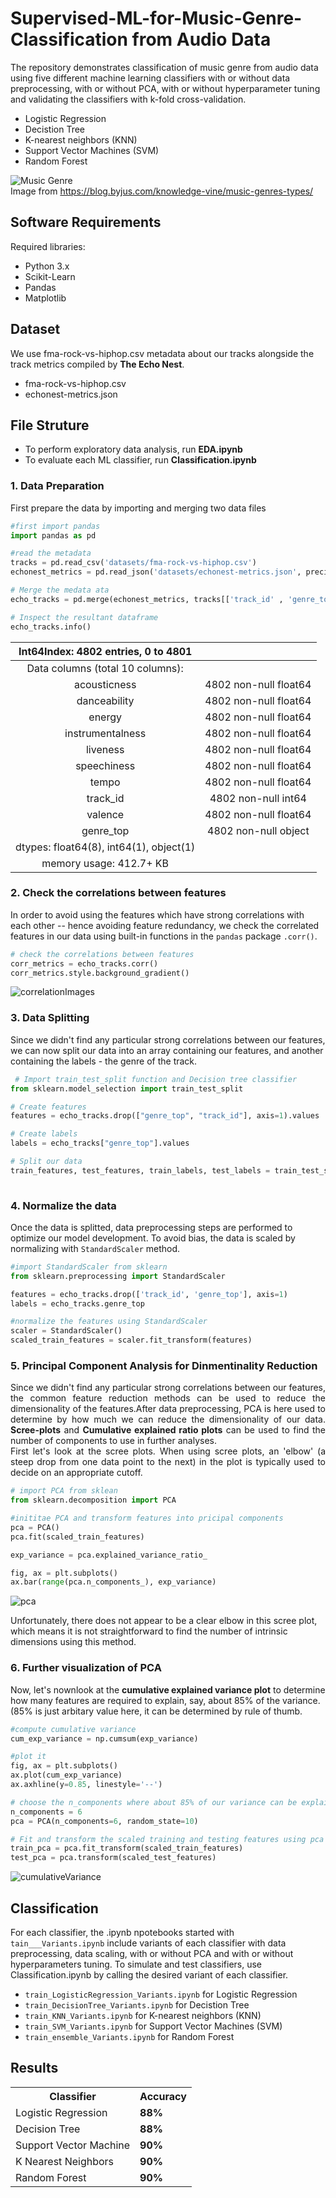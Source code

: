 # Supervised-ML-for-Music-Genre-Classification from Audio Data

The repository demonstrates classification of music genre from audio data using five different machine learning classifiers with or without data preprocessing, with or without PCA, with or without hyperparameter tuning and validating the classifiers with k-fold cross-validation. 
* Logistic Regression
* Decistion Tree
* K-nearest neighbors (KNN)
* Support Vector Machines (SVM)
* Random Forest

![Music Genre](https://github.com/kyadanarw/Supervised-ML-for-Music-Genre-Classification/blob/xgb/images/music_genre.jpg)\
Image from https://blog.byjus.com/knowledge-vine/music-genres-types/ </br>

## Software Requirements
Required libraries:
* Python 3.x
* Scikit-Learn
* Pandas
* Matplotlib

## Dataset
We use fma-rock-vs-hiphop.csv metadata about our tracks alongside the track metrics compiled by <b>The Echo Nest</b>.
* fma-rock-vs-hiphop.csv
* echonest-metrics.json

## File Struture
* To perform exploratory data analysis, run <b>EDA.ipynb</b>
* To evaluate each ML classifier, run <b>Classification.ipynb</b>


<h3>1. Data Preparation </h3>
<p> First prepare the data by importing and merging two data files</p>

```python
#first import pandas 
import pandas as pd

#read the metadata
tracks = pd.read_csv('datasets/fma-rock-vs-hiphop.csv')
echonest_metrics = pd.read_json('datasets/echonest-metrics.json', precise_float=True)

# Merge the medata ata
echo_tracks = pd.merge(echonest_metrics, tracks[['track_id' , 'genre_top']], how='inner', on='track_id')

# Inspect the resultant dataframe
echo_tracks.info()
```
|   Int64Index: 4802 entries, 0 to 4801   |                       |
|:---------------------------------------:|:---------------------:|
|     Data columns (total 10 columns):    |                       |
|               acousticness              | 4802 non-null float64 |
|               danceability              | 4802 non-null float64 |
|                  energy                 | 4802 non-null float64 |
|             instrumentalness            | 4802 non-null float64 |
|                 liveness                | 4802 non-null float64 |
|               speechiness               | 4802 non-null float64 |
|                  tempo                  | 4802 non-null float64 |
|                 track_id                | 4802 non-null int64   |
|                 valence                 | 4802 non-null float64 |
|                genre_top                | 4802 non-null object  |
| dtypes: float64(8), int64(1), object(1) |                       |
|         memory usage: 412.7+ KB         |                       |


<h3>2. Check the correlations between features </h3>
<p>In order to avoid using the features which have strong correlations with each other -- hence avoiding feature redundancy, we check the correlated features in our data using built-in functions in the <code>pandas</code> package <code>.corr()</code>. </p>

```python
# check the correlations between features
corr_metrics = echo_tracks.corr()
corr_metrics.style.background_gradient()
```

![correlationImages](https://github.com/kyadanarw/Supervised-ML-for-Music-Genre-Classification/blob/xgb/images/correlation.png)


<h3>3. Data Splitting </h3>
<p>Since we didn't find any particular strong correlations between our features, we can now split our data into an array containing our features, and another containing the labels - the genre of the track.</p>
  
 ```python
  # Import train_test_split function and Decision tree classifier
from sklearn.model_selection import train_test_split

# Create features
features = echo_tracks.drop(["genre_top", "track_id"], axis=1).values

# Create labels
labels = echo_tracks["genre_top"].values

# Split our data
train_features, test_features, train_labels, test_labels = train_test_split(features, labels, 
                                                                            random_state=10)
```

<h3>4. Normalize the data </h3>
<p> Once the data is splitted, data preprocessing steps are performed to optimize our model development. To avoid bias, the data is scaled by normalizing with <code>StandardScaler</code> method.</p>

```python
#import StandardScaler from sklearn
from sklearn.preprocessing import StandardScaler

features = echo_tracks.drop(['track_id', 'genre_top'], axis=1)
labels = echo_tracks.genre_top

#normalize the features using StandardScaler
scaler = StandardScaler()
scaled_train_features = scaler.fit_transform(features)
```

<h3>5. Principal Component Analysis for Dinmentinality Reduction</h3>
 <p align="justify">Since we didn't find any particular strong correlations between our features, the common feature reduction methods can be used to reduce the dimensionality of the features.After data preprocessing, PCA is here used to determine by how much we can reduce the dimensionality of our data. <b>Scree-plots</b> and <b>Cumulative explained ratio plots</b> can be used to find the number of components to use in further analyses.<br> First let's look at the scree plots. When using scree plots, an 'elbow' (a steep drop from one data point to the next) in the plot is typically used to decide on an appropriate cutoff.</p>
  
```python
# import PCA from sklean
from sklearn.decomposition import PCA

#inititae PCA and transform features into pricipal components
pca = PCA()
pca.fit(scaled_train_features)

exp_variance = pca.explained_variance_ratio_

fig, ax = plt.subplots()
ax.bar(range(pca.n_components_), exp_variance)
```

![pca](https://github.com/kyadanarw/Supervised-ML-for-Music-Genre-Classification/blob/xgb/images/pca.png)

<p>Unfortunately, there does not appear to be a clear elbow in this scree plot, which means it is not straightforward to find the number of intrinsic dimensions using this method.</p>

<h3>6. Further visualization of PCA</h3>
<p>Now, let's nownlook at the <b>cumulative explained variance plot</b> to determine how many features are required to explain, say, about 85% of the variance. (85% is just arbitary value here, it can be determined by rule of thumb.</p>

```python
#compute cumulative variance 
cum_exp_variance = np.cumsum(exp_variance)

#plot it
fig, ax = plt.subplots()
ax.plot(cum_exp_variance)
ax.axhline(y=0.85, linestyle='--')

# choose the n_components where about 85% of our variance can be explained
n_components = 6
pca = PCA(n_components=6, random_state=10)

# Fit and transform the scaled training and testing features using pca
train_pca = pca.fit_transform(scaled_train_features)
test_pca = pca.transform(scaled_test_features)
```
![cumulativeVariance](https://github.com/kyadanarw/Supervised-ML-for-Music-Genre-Classification/blob/xgb/images/cumu_variance.png)

## Classification
For each classifier, the .ipynb npotebooks started with <code>tain___Variants.ipynb</code> include variants of each classifier with data preprocessing, data scaling, with or without PCA and with or without hyperparameters tuning.
To simulate and test classifiers, use Classification.ipynb by calling the desired variant of each classifier.
* <code>train_LogisticRegression_Variants.ipynb</code> for Logistic Regression
* <code>train_DecisionTree_Variants.ipynb</code> for Decistion Tree
* <code>train_KNN_Variants.ipynb</code> for K-nearest neighbors (KNN)
* <code>train_SVM_Variants.ipynb</code> for Support Vector Machines (SVM)
* <code>train_ensemble_Variants.ipynb</code> for Random Forest

## Results
<table style="width:100%">
  <tr>
    <th>Classifier</th>
    <th>Accuracy</th> 
  </tr>
 
  <tr>
    <td>Logistic Regression</td>
    <td><strong>88%</strong></td>
  </tr>
  
  <tr>
    <td>Decision Tree</td>
    <td><strong>88%</strong></td>
  </tr>
  
  <tr>
    <td> Support Vector Machine</td>
    <td><strong>90%</strong></td>
  </tr>
  
  <tr>
    <td> K Nearest Neighbors</td>
    <td><strong>90%</strong></td>
  </tr>
  
  <tr>
    <td> Random Forest</td>
    <td><strong>90%</strong></td>
  </tr>

</table>
